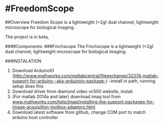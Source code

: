 #FreedomScope 
============

##Overview
Freedom Scope is a lightweight (<2g) dual channel, lightweight microscope for biological imaging. 

The project is in beta, 

####Components: 
###Finchscope
The Finchscope is a lightweight (<2g) dual channel, lightweight microscope for biological imaging. 

###INSTALATION
1. Download ArduinoIO (http://www.mathworks.com/matlabcentral/fileexchange/32374-matlab-support-for-arduino--aka-arduinoio-package-)
     -install in path, running setup does this 
2. Download driver from diamond video vc500 website, install.
3. (For matlab 2014a and later) download imaq tool from www.mathworks.com/help/imaq/installing-the-support-packages-for-image-acquisition-toolbox-adaptors.html
4. Download latest software from github, change COM port to match arduino host controller 




